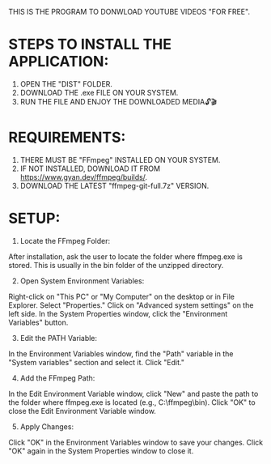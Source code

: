 THIS IS THE PROGRAM TO DONWLOAD YOUTUBE VIDEOS "FOR FREE".

# STEPS TO INSTALL THE APPLICATION:
1. OPEN THE "DIST" FOLDER.
2. DOWNLOAD THE .exe FILE ON YOUR SYSTEM.
3. RUN THE FILE AND ENJOY THE DOWNLOADED MEDIA🔓🎬

# REQUIREMENTS:
1. THERE MUST BE "FFmpeg" INSTALLED ON YOUR SYSTEM.
2. IF NOT INSTALLED, DOWNLOAD IT FROM https://www.gyan.dev/ffmpeg/builds/.
3. DOWNLOAD THE LATEST "ffmpeg-git-full.7z" VERSION.

# SETUP:
1. Locate the FFmpeg Folder:

After installation, ask the user to locate the folder where ffmpeg.exe is stored. This is usually in the bin folder of the unzipped directory.

2. Open System Environment Variables:

Right-click on "This PC" or "My Computer" on the desktop or in File Explorer.
Select "Properties."
Click on "Advanced system settings" on the left side.
In the System Properties window, click the "Environment Variables" button.

3. Edit the PATH Variable:

In the Environment Variables window, find the "Path" variable in the "System variables" section and select it.
Click "Edit."

4. Add the FFmpeg Path:

In the Edit Environment Variable window, click "New" and paste the path to the folder where ffmpeg.exe is located (e.g., C:\ffmpeg\bin).
Click "OK" to close the Edit Environment Variable window.

5. Apply Changes:

Click "OK" in the Environment Variables window to save your changes.
Click "OK" again in the System Properties window to close it.